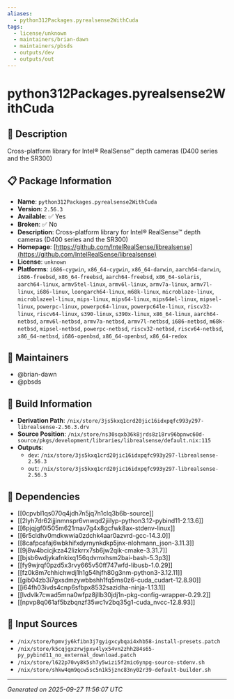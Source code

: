 ```yaml
---
aliases:
  - python312Packages.pyrealsense2WithCuda
tags:
  - license/unknown
  - maintainers/brian-dawn
  - maintainers/pbsds
  - outputs/dev
  - outputs/out
---
```


# python312Packages.pyrealsense2WithCuda

## 📝 Description

Cross-platform library for Intel® RealSense™ depth cameras (D400 series and the SR300)

## 📋 Package Information

- **Name**: `python312Packages.pyrealsense2WithCuda`
- **Version**: `2.56.3`
- **Available**: ✅ Yes
- **Broken**: ✅ No
- **Description**: Cross-platform library for Intel® RealSense™ depth cameras (D400 series and the SR300)
- **Homepage**: [https://github.com/IntelRealSense/librealsense](https://github.com/IntelRealSense/librealsense)
- **License**: `unknown`
- **Platforms**: `i686-cygwin`, `x86_64-cygwin`, `x86_64-darwin`, `aarch64-darwin`, `i686-freebsd`, `x86_64-freebsd`, `aarch64-freebsd`, `x86_64-solaris`, `aarch64-linux`, `armv5tel-linux`, `armv6l-linux`, `armv7a-linux`, `armv7l-linux`, `i686-linux`, `loongarch64-linux`, `m68k-linux`, `microblaze-linux`, `microblazeel-linux`, `mips-linux`, `mips64-linux`, `mips64el-linux`, `mipsel-linux`, `powerpc-linux`, `powerpc64-linux`, `powerpc64le-linux`, `riscv32-linux`, `riscv64-linux`, `s390-linux`, `s390x-linux`, `x86_64-linux`, `aarch64-netbsd`, `armv6l-netbsd`, `armv7a-netbsd`, `armv7l-netbsd`, `i686-netbsd`, `m68k-netbsd`, `mipsel-netbsd`, `powerpc-netbsd`, `riscv32-netbsd`, `riscv64-netbsd`, `x86_64-netbsd`, `i686-openbsd`, `x86_64-openbsd`, `x86_64-redox`
## 👥 Maintainers

- @brian-dawn
- @pbsds


## 🔧 Build Information

- **Derivation Path**: `/nix/store/3js5kxq1crd20jic16idxpqfc993y297-librealsense-2.56.3.drv`
- **Source Position**: `/nix/store/ns30sqxb36k8jrds8z18rv96bpnwc60d-source/pkgs/development/libraries/librealsense/default.nix:115`
- **Outputs**:
  - `dev`:  `/nix/store/3js5kxq1crd20jic16idxpqfc993y297-librealsense-2.56.3`
  - `out`:  `/nix/store/3js5kxq1crd20jic16idxpqfc993y297-librealsense-2.56.3`

## 🔗 Dependencies

- [[0cpvbl1qs070q4jdh7n5jq7n1clq3b6b-source]]
- [[2lyh7dr62ijjinmnspr6vnwqd2jiilyp-python3.12-pybind11-2.13.6]]
- [[6pjqjgf0l505m621mav7g4x8gcfwk8ax-stdenv-linux]]
- [[6r5cldhv0mdkwwia0zdchk4aar0azvrd-gcc-14.3.0]]
- [[8cafpcafaj6wbkhifxdyrnynkdkp5jnx-nlohmann_json-3.11.3]]
- [[9j8w4bcicjkza42lizkrrx7sb6jw2qik-cmake-3.31.7]]
- [[bjsb6wdjykafnkixq156qdvmxhsm2bai-bash-5.3p3]]
- [[fy9wjrqf0pzd5x3rvy665v50ff747wfd-libusb-1.0.29]]
- [[fz0k8m7chhichwdj1h1g54hjfh80g3nm-python3-3.12.11]]
- [[gib04zb3i7gxsdmzywbbshh1fq5ms0z6-cuda_cudart-12.8.90]]
- [[i64fh03ivds4cnp6sfbpx8532sazidha-ninja-1.13.1]]
- [[lvdvlk7cwad5mna0wfpz8jllb30jdj1n-pkg-config-wrapper-0.29.2]]
- [[npvp8q061af5bzbqnzf35wc1v2bq35g1-cuda_nvcc-12.8.93]]

## 📁 Input Sources

- `/nix/store/hpmvjy6kfibn3j7gyigxcybqai4xhb58-install-presets.patch`
- `/nix/store/k5cqjgxzrwjpxv4lyx54vn2zhh284s65-py_pybind11_no_external_download.patch`
- `/nix/store/l622p70vy8k5sh7y5wizi5f2mic6ynpg-source-stdenv.sh`
- `/nix/store/shkw4qm9qcw5sc5n1k5jznc83ny02r39-default-builder.sh`

---
*Generated on 2025-09-27 11:56:07 UTC*

